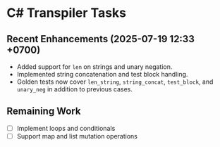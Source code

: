 # C# Transpiler Tasks

## Recent Enhancements (2025-07-19 12:33 +0700)
- Added support for `len` on strings and unary negation.
- Implemented string concatenation and test block handling.
- Golden tests now cover `len_string`, `string_concat`, `test_block`, and `unary_neg` in addition to previous cases.

## Remaining Work
- [ ] Implement loops and conditionals
- [ ] Support map and list mutation operations
